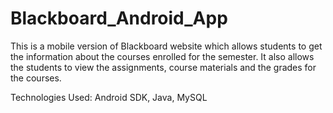 # Blackboard_Android_App
This is a mobile version of Blackboard website which allows students to get the information about the courses enrolled for the semester. It also allows the students to view the assignments, course materials and the grades for the courses.

Technologies Used:
Android SDK, Java, MySQL
